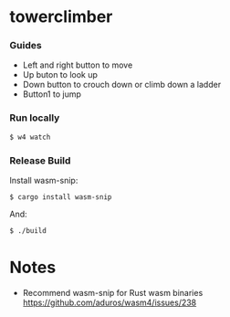 # towerclimber

### Guides

- Left and right button to move
- Up buton to look up
- Down button to crouch down or climb down a ladder
- Button1 to jump

### Run locally

```bash
$ w4 watch
```

### Release Build

Install wasm-snip:

```
$ cargo install wasm-snip
```

And:

```bash
$ ./build
```

# Notes

- Recommend wasm-snip for Rust wasm binaries https://github.com/aduros/wasm4/issues/238
